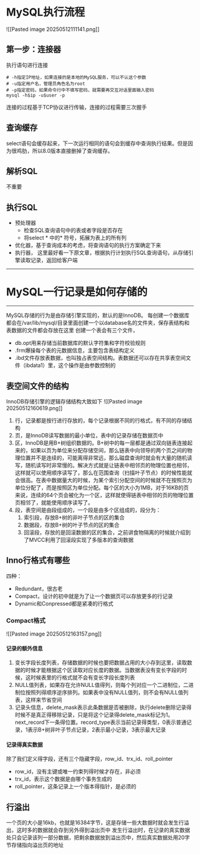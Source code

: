 # MySQL执行流程
![[Pasted image 20250512111141.png]]
## 第一步：连接器
执行语句进行连接
```
# -h指定IP地址，如果连接的是本地的MySQL服务，可以不认这个参数
# -u指定用户名，管理员角色名为root
# -p指定密码，如果命令行中不填写密码，就需要再交互对话里面输入密码
mysql -h$ip -u$user -p
```
连接的过程基于TCP协议进行传输，连接的过程需要三次握手

## 查询缓存
select语句会缓存起来，下一次运行相同的语句会到缓存中查询执行结果。但是因为很鸡肋，所以8.0版本直接删掉了查询缓存。

## 解析SQL
不重要

## 执行SQL
- 预处理器 
	- 检查SQL查询语句中的表或者字段是否存在
	- 将select * 中的* 符号，拓展为表上的所有列
- 优化器，基于查询成本的考虑，将查询语句的执行方案确定下来
- 执行器， 这里最好看一下原文章，根据执行计划执行SQL查询语句，从存储引擎读取记录，返回给客户端

****
# MySQL一行记录是如何存储的
****
MySQL存储的行为是由存储引擎实现的，默认的是InnoDB。
每创建一个数据库都会在/var/lib/mysql/目录里面创建一个以database名的文件夹，保存表结构和表数据的文件都会存放在这里
创建一个表会有三个文件，
- db.opt用来存储当前数据库的默认字符集和字符校验规则
- .frm爆操每个表的元数据信息，主要包含表结构定义
- .ibd文件存放表数据，也叫独占表空间结构。表数据还可以存在共享表空间文件（ibdata1）里，这个操作是由参数控制的

## 表空间文件的结构
InnoDB存储引擎的逻辑存储结构大致如下
![[Pasted image 20250512160619.png]]

1. 行，记录都是按行进行存放的，每个记录根据不同的行格式，有不同的存储结构
2. 页，是InnoDB读写数据的最小单位，表中的记录存储在数据页中
3. 区，InnoDB是用B+树组织数据的。B+树中的每一层都是通过双向链表连接起来的，如果以页为单位来分配存储空间，那么链表中向领导的两个页之间的物理位置并不是连续的，可能离得非常远，那么磁盘查询时就会有大量的随机读写，随机读写时非常慢的。解决方式就是让链表中相邻页的物理位置也相邻，这样就可以使用顺序读写了，那么在范围查询（扫描叶子节点）的时候性能就会很高。在表中数据量大的时候，为某个索引分配空间的时候就不在按照页为单位分配了，而是按照区为单位分配。每个区的大小为1MB，对于16KB的页来说，连续的64个页会被化为一个区，这样就使得链表中相邻的页的物理位置页相邻了，就能使用顺序读写了。
4. 段，表空间是由段组成的，一个段是由多个区组成的，段分为：
	1. 索引段，存放B+树的非叶子节点的区的集合
	2. 数据段，存放B+树的叶子节点的区的集合
	3. 回滚段，存放的是回滚数据的区的集合，之前讲食物隔离的时候就介绍到了MVCC利用了回滚段实现了多版本的查询数据

## Inno行格式有哪些
四种：
- Redundant，很古老
- Compact，设计的初中就是为了让一个数据页可以存放更多的行记录
- Dynamic和Conpressed都是紧凑的行格式

### Compact格式
![[Pasted image 20250512163157.png]]
#### 记录的额外信息
1. 变长字段长度列表，存储数据的时候也要把数据占用的大小存到这里，读取数据的时候才能根据这个区读取对应长度的数据。当数据表没有变长字段的时候，这时候表里的行格式就不会有变长字段长度列表
2. NULL值列表，如果存在允许NULL值得列，则每个列对应一个二进制位，二进制位按照列得顺序逆序排列。如果表中没有NULL值列，则不会有NULL值列表，这样来节省空间
3. 记录头信息，delete_mask表示此条数据是否被删除，执行delete删除记录得时候不是真正得移除记录，只是将这个记录得delete_mask标记为1。next_record下一条得位置。record_type表示当前记录得类型，0表示普通记录，1表示B+树非叶子节点记录，2表示最小记录，3表示最大记录

#### 记录得真实数据
除了我们定义得字段，还有三个隐藏字段，row_id、trx_id、roll_pointer
- row_id，没有主键或唯一约束列得时候才存在，非必须
- trx_id，表示这个数据是由哪个事务生成的
- roll_pointer，这条记录上一个版本得指针，是必须的

## 行溢出
一个页的大小是16kb，也就是16384字节，这是存储一些大数据时就会发生行溢出，这时多的数据就会存到另外得到溢出页中
发生行溢出时，在记录的真实数据处只会记录该列一部分数据，把剩余数据放到溢出页中，然后真实数据处用20字节存储指向溢出页的地址
